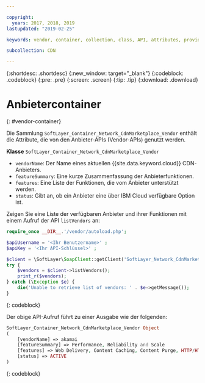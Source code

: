 ```yaml
---

copyright:
  years: 2017, 2018, 2019
lastupdated: "2019-02-25"

keywords: vendor, container, collection, class, API, attributes, provider

subcollection: CDN

---
```


{:shortdesc: .shortdesc}
{:new_window: target="_blank"}
{:codeblock: .codeblock}
{:pre: .pre}
{:screen: .screen}
{:tip: .tip}
{:download: .download}

# Anbietercontainer
{: #vendor-container}

Die Sammlung `SoftLayer_Container_Network_CdnMarketplace_Vendor` enthält die Attribute, die von den Anbieter-APIs (Vendor-APIs) genutzt werden.


**Klasse** `SoftLayer_Container_Network_CdnMarketplace_Vendor`  
* `vendorName`: Der Name eines aktuellen {{site.data.keyword.cloud}} CDN-Anbieters.  
* `featureSummary`: Eine kurze Zusammenfassung der Anbieterfunktionen.  
* `features`: Eine Liste der Funktionen, die vom Anbieter unterstützt werden.  
* `status`: Gibt an, ob ein Anbieter eine über IBM Cloud verfügbare Option ist.


Zeigen Sie eine Liste der verfügbaren Anbieter und ihrer Funktionen mit einem Aufruf der API `listVendors` an:

```php
require_once __DIR__.'/vendor/autoload.php';

$apiUsername = '<Ihr Benutzername>' ;
$apiKey = '<Ihr API-Schlüssel>' ;

$client = \SoftLayer\SoapClient::getClient('SoftLayer_Network_CdnMarketplace_Vendor', null, $apiUsername, $apiKey);
try {
    $vendors = $client->listVendors();
    print_r($vendors);
} catch (\Exception $e) {
    die('Unable to retrieve list of vendors: ' . $e->getMessage());
}
```
{: codeblock}

Der obige API-Aufruf führt zu einer Ausgabe wie der folgenden:

```php
SoftLayer_Container_Network_CdnMarketplace_Vendor Object
(
    [vendorName] => akamai
    [featureSummary] => Performance, Reliability and Scale
    [features] => Web Delivery, Content Caching, Content Purge, HTTP/HTTPS Support
    [status] => ACTIVE
)
```
{: codeblock}

